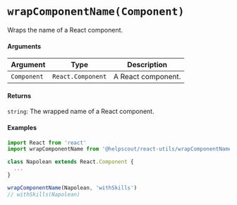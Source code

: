# `wrapComponentName(Component)`

Wraps the name of a React component.

#### Arguments

| Argument    | Type              | Description        |
| ----------- | ----------------- | ------------------ |
| `Component` | `React.Component` | A React component. |

#### Returns

`string`: The wrapped name of a React component.

#### Examples

```jsx
import React from 'react'
import wrapComponentName from '@helpscout/react-utils/wrapComponentName'

class Napolean extends React.Component {
  ...
}

wrapComponentName(Napolean, 'withSkills')
// withSkills(Napolean)
```
